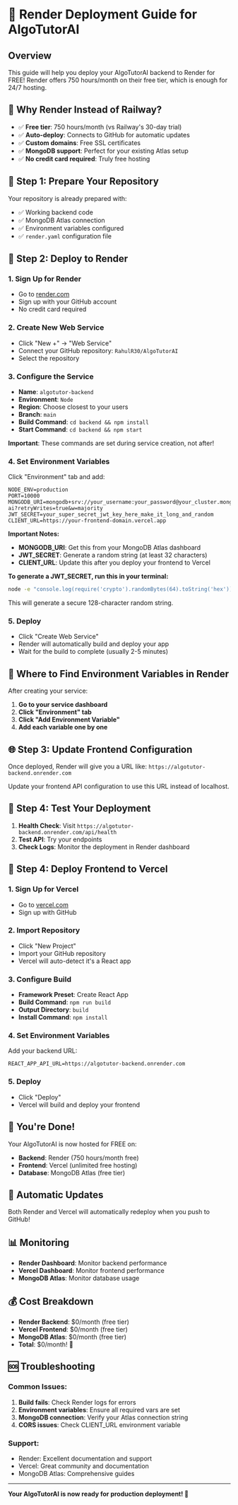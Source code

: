 # 🚀 Render Deployment Guide for AlgoTutorAI

## Overview
This guide will help you deploy your AlgoTutorAI backend to Render for FREE! Render offers 750 hours/month on their free tier, which is enough for 24/7 hosting.

## 🎯 **Why Render Instead of Railway?**

- ✅ **Free tier**: 750 hours/month (vs Railway's 30-day trial)
- ✅ **Auto-deploy**: Connects to GitHub for automatic updates
- ✅ **Custom domains**: Free SSL certificates
- ✅ **MongoDB support**: Perfect for your existing Atlas setup
- ✅ **No credit card required**: Truly free hosting

## 🚀 **Step 1: Prepare Your Repository**

Your repository is already prepared with:
- ✅ Working backend code
- ✅ MongoDB Atlas connection
- ✅ Environment variables configured
- ✅ `render.yaml` configuration file

## 🚀 **Step 2: Deploy to Render**

### 1. **Sign Up for Render**
- Go to [render.com](https://render.com)
- Sign up with your GitHub account
- No credit card required

### 2. **Create New Web Service**
- Click "New +" → "Web Service"
- Connect your GitHub repository: `RahulR30/AlgoTutorAI`
- Select the repository

### 3. **Configure the Service**
- **Name**: `algotutor-backend`
- **Environment**: `Node`
- **Region**: Choose closest to your users
- **Branch**: `main`
- **Build Command**: `cd backend && npm install`
- **Start Command**: `cd backend && npm start`

**Important**: These commands are set during service creation, not after!

### 4. **Set Environment Variables**
Click "Environment" tab and add:

```
NODE_ENV=production
PORT=10000
MONGODB_URI=mongodb+srv://your_username:your_password@your_cluster.mongodb.net/algotutor-ai?retryWrites=true&w=majority
JWT_SECRET=your_super_secret_jwt_key_here_make_it_long_and_random
CLIENT_URL=https://your-frontend-domain.vercel.app
```

**Important Notes:**
- **MONGODB_URI**: Get this from your MongoDB Atlas dashboard
- **JWT_SECRET**: Generate a random string (at least 32 characters)
- **CLIENT_URL**: Update this after you deploy your frontend to Vercel

**To generate a JWT_SECRET, run this in your terminal:**
```bash
node -e "console.log(require('crypto').randomBytes(64).toString('hex'))"
```
This will generate a secure 128-character random string.

### 5. **Deploy**
- Click "Create Web Service"
- Render will automatically build and deploy your app
- Wait for the build to complete (usually 2-5 minutes)

## 🔧 **Where to Find Environment Variables in Render**

After creating your service:

1. **Go to your service dashboard**
2. **Click "Environment" tab**
3. **Click "Add Environment Variable"**
4. **Add each variable one by one**

## 🌐 **Step 3: Update Frontend Configuration**

Once deployed, Render will give you a URL like:
`https://algotutor-backend.onrender.com`

Update your frontend API configuration to use this URL instead of localhost.

## 🔧 **Step 4: Test Your Deployment**

1. **Health Check**: Visit `https://algotutor-backend.onrender.com/api/health`
2. **Test API**: Try your endpoints
3. **Check Logs**: Monitor the deployment in Render dashboard

## 📱 **Step 4: Deploy Frontend to Vercel**

### 1. **Sign Up for Vercel**
- Go to [vercel.com](https://vercel.com)
- Sign up with GitHub

### 2. **Import Repository**
- Click "New Project"
- Import your GitHub repository
- Vercel will auto-detect it's a React app

### 3. **Configure Build**
- **Framework Preset**: Create React App
- **Build Command**: `npm run build`
- **Output Directory**: `build`
- **Install Command**: `npm install`

### 4. **Set Environment Variables**
Add your backend URL:
```
REACT_APP_API_URL=https://algotutor-backend.onrender.com
```

### 5. **Deploy**
- Click "Deploy"
- Vercel will build and deploy your frontend

## 🎉 **You're Done!**

Your AlgoTutorAI is now hosted for FREE on:
- **Backend**: Render (750 hours/month free)
- **Frontend**: Vercel (unlimited free hosting)
- **Database**: MongoDB Atlas (free tier)

## 🔄 **Automatic Updates**

Both Render and Vercel will automatically redeploy when you push to GitHub!

## 📊 **Monitoring**

- **Render Dashboard**: Monitor backend performance
- **Vercel Dashboard**: Monitor frontend performance
- **MongoDB Atlas**: Monitor database usage

## 💰 **Cost Breakdown**

- **Render Backend**: $0/month (free tier)
- **Vercel Frontend**: $0/month (free tier)
- **MongoDB Atlas**: $0/month (free tier)
- **Total**: $0/month! 🎉

## 🆘 **Troubleshooting**

### Common Issues:
1. **Build fails**: Check Render logs for errors
2. **Environment variables**: Ensure all required vars are set
3. **MongoDB connection**: Verify your Atlas connection string
4. **CORS issues**: Check CLIENT_URL environment variable

### Support:
- Render: Excellent documentation and support
- Vercel: Great community and documentation
- MongoDB Atlas: Comprehensive guides

---

**Your AlgoTutorAI is now ready for production deployment! 🚀**
